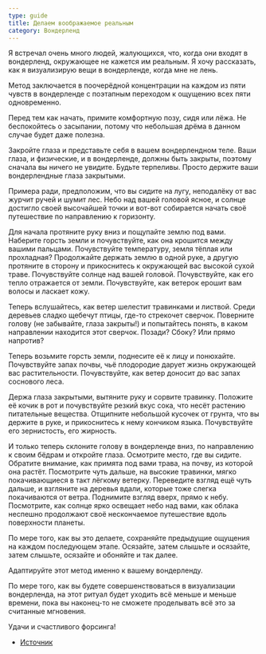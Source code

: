 ```yaml
---
type: guide
title: Делаем воображаемое реальным
category: Вондерленд
---
```




Я встречал очень много людей, жалующихся, что, когда они входят в вондерленд,  окружающее не кажется им реальным. Я хочу рассказать, как я визуализирую вещи в вондерленде, когда мне не лень.

Метод заключается в поочерёдной концентрации на каждом из пяти чувств в вондерленде с поэтапным переходом к ощущению всех пяти одновременно.

Перед тем как начать, примите комфортную позу, сидя или лёжа. Не беспокойтесь о засыпании, потому что небольшая дрёма в данном случае будет даже полезна.

Закройте глаза и представьте себя в вашем вондерлендном теле. Ваши глаза, и физические, и в вондерленде, должны быть закрыты, поэтому сначала вы ничего не увидите. Будьте терпеливы. Просто держите ваши вондерлендные глаза закрытыми.

Примера ради, предположим, что вы сидите на лугу, неподалёку от вас журчит ручей и шумит лес. Небо над вашей головой ясное, и солнце достигло своей высочайшей точки и вот-вот собирается начать своё путешествие по направлению к горизонту.

Для начала протяните руку вниз и пощупайте землю под вами. Наберите горсть земли и почувствуйте, как она крошится между вашими пальцами. Почувствуйте температуру, земля тёплая или прохладная? Продолжайте держать землю в одной руке, а другую протяните в сторону и прикоснитесь к окружающей вас высокой сухой траве. Почувствуйте солнце над вашей головой. Почувствуйте, как его тепло отражается от земли. Почувствуйте, как ветерок ерошит вам волосы и ласкает кожу.

Теперь вслушайтесь, как ветер шелестит травинками и листвой. Среди деревьев сладко щебечут птицы, где-то стрекочет сверчок. Поверните голову (не забывайте, глаза закрыты!) и попытайтесь понять, в каком направлении находится этот сверчок. Позади? Сбоку? Или прямо напротив?

Теперь возьмите горсть земли, поднесите её к лицу и понюхайте. Почувствуйте запах почвы, чьё плодородие дарует жизнь окружающей вас растительности. Почувствуйте, как ветер доносит до вас запах соснового леса.

Держа глаза закрытыми, вытяните руку и сорвите травинку. Положите её кочик в рот и почувствуйте резкий вкус сока, что несёт растению питательные вещества. Отщипните небольшой кусочек от грунта, что вы держите в руке, и прикоснитесь к нему кончиком языка. Почувствуйте его зернистость, его жирность.

И только теперь склоните голову в вондерленде вниз, по направлению к своим бёдрам и откройте глаза. Осмотрите место, где вы сидите. Обратите внимание, как примята под вами трава, на почву, из которой она растёт. Посмотрите чуть дальше, на высокие травинки, мягко покачивающиеся в такт лёгкому ветерку. Переведите взгляд ещё чуть дальше, и взгляните на деревья вдали, которые тоже слегка покачиваются от ветра. Поднимите взгляд вверх, прямо к небу. Посмотрите, как солнце ярко освещает небо над вами, как облака неспешно продолжают своё нескончаемое путешествие вдоль поверхности планеты.

По мере того, как вы это делаете, сохраняйте предыдущие ощущения на каждом последующем этапе. Осязайте, затем слышьте и осязайте, затем слышьте, осязайте и обоняйте и так далее.

Адаптируйте этот метод именно к вашему вондерленду.

По мере того, как вы будете совершенствоваться в визуализации вондерленда, на этот ритуал будет уходить всё меньше и меньше времени, пока вы наконец-то не сможете проделывать всё это за считанные мгновения.

Удачи и счастливого форсинга!

* [Источник](https://community.tulpa.info/thread-visualization-visualization-teryakywind-s-guide-to-making-the-imagined-real)
